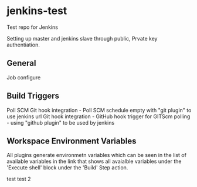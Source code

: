 # jenkins-test
Test repo for Jenkins


Setting up master and jenkins slave through  public, Prvate key authentiation.

General
-------
Job configure

Build Triggers
--------------
Poll SCM
Git hook integration - Poll SCM schedule empty with "git plugin" to use jenkins url
Git hook integration - GitHub hook trigger for GITScm polling - using "github plugin" to be used by jenkins

Workspace Environment Variables
----------------------------------
All plugins generate environmetn variables which can be seen in the list of available variables in the link
that shows all avaialble variables under the 'Execute shell' block under the 'Build' Step action.



test
test 2
